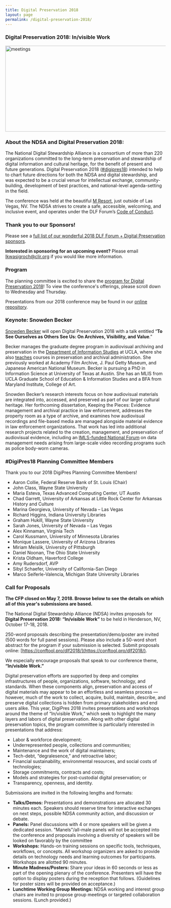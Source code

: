 ```yaml
---
title: Digital Preservation 2018
layout: page
permalink: /digital-preservation-2018/
---
```


### Digital Preservation 2018: In/visible Work

<img alt="meetings" width="710" height="270" src='{{ "/images/NDSA-DigitalPreservation-2018_FacebookHeader_Final.png" | prepend: site.baseurl }}'>

### About the NDSA and Digital Preservation 2018:

The National Digital Stewardship Alliance is a consortium of more than 220 organizations committed to the long-term preservation and stewardship of digital information and cultural heritage, for the benefit of present and future generations. Digital Preservation 2018 ([#digipres18](https://twitter.com/search?q=%23digipres18&src=typd)) intended to help to chart future directions for both the NDSA and digital stewardship, and was expected to be a crucial venue for intellectual exchange, community-building, development of best practices, and national-level agenda-setting in the field.

The conference was held at the beautiful [M Resort](http://www.themresort.com/), just outside of Las Vegas, NV. The NDSA strives to create a safe, accessible, welcoming, and inclusive event, and operates under the DLF Forum’s [Code of Conduct](https://www.diglib.org/code).

### Thank you to our Sponsors!

Please see a [full list of our wonderful 2018 DLF Forum + Digital Preservation sponsors](https://ndsa.org/digital-preservation-2018-sponsors/). 

**Interested in sponsoring for an upcoming event?** Please email  [lkwasigroch@clir.org](mailto:lkwasigroch@clir.org) if you would like more information.

### Program
The planning committee is excited to share the [program for Digital Preservation 2018](https://dlfforum2018.sched.com/)! To view the conference's offerings, please scroll down to Wednesday and Thursday. 

Presentations from our 2018 conference may be found in our [online repository](https://osf.io/view/ndsa2018/).

### Keynote: Snowden Becker
[Snowden Becker](https://snowdenbecker.com/) will open Digital Preservation 2018 with a talk entitled “**To See Ourselves as Others See Us: On Archives, Visibility, and Value**.”

Becker manages the graduate degree program in audiovisual archiving and preservation in the [Department of Information Studies](https://is.gseis.ucla.edu/programs/graduate-degree-programs/mlis-specializations) at UCLA, where she also [teaches](https://snowdenbecker.com/courses-and-syllabi/) courses in preservation and archival administration. She previously worked at Academy Film Archive, J. Paul Getty Museum, and Japanese American National Museum. Becker is pursuing a PhD in Information Science at University of Texas at Austin. She has an MLIS from UCLA Graduate School of Education & Information Studies and a BFA from Maryland Institute, College of Art.

Snowden Becker’s research interests focus on how audiovisual materials are integrated into, accessed, and preserved as part of our larger cultural heritage. Her forthcoming dissertation, Keeping the Pieces: Evidence management and archival practice in law enforcement, addresses the property room as a type of archive, and examines how audiovisual recordings and file-based media are managed alongside material evidence in law enforcement organizations. That work has led into additional research projects related to the creation, management, and preservation of audiovisual evidence, including an [IMLS-funded National Forum](https://www.imls.gov/grants/awarded/re-43-16-0053-16) on data management needs arising from large-scale video recording programs such as police body-worn cameras.


### #DigiPres18 Planning Committee Members

Thank you to our 2018 DigiPres Planning Committee Members!

- Aaron Collie, Federal Reserve Bank of St. Louis (Chair)
- John Class, Wayne State University
- Maria Esteva, Texas Advanced Computing Center, UT Austin
- Chad Garrett, University of Arkansas at Little Rock Center for Arkansas History and Culture
- Marina Georgieva, University of Nevada – Las Vegas
- Richard Higgins, Indiana University Libraries
- Graham Hukill, Wayne State University
- Sarah Jones, University of Nevada – Las Vegas
- Alex Kinnaman, Virginia Tech
- Carol Kussmann, University of Minnesota Libraries
- Monique Lassere, University of Arizona Libraries
- Miriam Meislik, University of Pittsburgh
- Daniel Noonan, The Ohio State University
- Krista Oldham, Haverford College
- Amy Rudersdorf, AVP
- Sibyl Schaefer, University of California-San Diego
- Marco Seiferle-Valencia, Michigan State University Libraries

### Call for Proposals

**The CFP closed on May 7, 2018. Browse below to see the details on which all of this year's submissions are based.**

The National Digital Stewardship Alliance (NDSA) invites proposals for **Digital Preservation 2018: “In/visible Work”** to be held in Henderson, NV, October 17-18, 2018.

250-word proposals describing the presentation/demo/poster are invited (500 words for full panel sessions). Please also include a 50-word short abstract for the program if your submission is selected. Submit proposals online: [https://conftool.pro/dlf2018/](https://conftool.pro/dlf2018/).

We especially encourage proposals that speak to our conference theme, **“In/visible Work.”**

Digital preservation efforts are supported by deep and complex infrastructures of people, organizations, software, technology, and standards. When these components align, preservation and access of digital materials may appear to be an effortless and seamless process — however, much of the work to collect, acquire, build, maintain, describe, and preserve digital collections is hidden from primary stakeholders and end users alike. This year, DigiPres 2018 invites presentations and workshops around the theme of “In/visible Work,” which seek to highlight the many layers and labors of digital preservation. Along with other digital preservation topics, the program committee is particularly interested in presentations that address:
- Labor & workforce development;
- Underrepresented people, collections and communities;
- Maintenance and the work of digital maintainers;
- Tech-debt, “degralesence,” and retroactive labor;
- Financial sustainability, environmental resources, and social costs of technologies;
- Storage commitments, contracts and costs;
- Models and strategies for post-custodial digital preservation; or
- Transparency, openness, and identity.

Submissions are invited in the following lengths and formats:

- **Talks/Demos:** Presentations and demonstrations are allocated 30 minutes each. Speakers should reserve time for interactive exchanges on next steps, possible NDSA community action, and discussion or debate.
- **Panels:** Panel discussions with 4 or more speakers will be given a dedicated session. "Manels"/all-male panels will not be accepted into the conference and proposals involving a diversity of speakers will be looked on favorably by the committee
- **Workshops:** Hands-on training sessions on specific tools, techniques, workflows, or concepts. All workshop organizers are asked to provide details on technology needs and learning outcomes for participants. Workshops are allotted 90 minutes.
- **Minute Madness/Posters:** Share your ideas in 60 seconds or less as part of the opening plenary of the conference. Presenters will have the option to display posters during the reception that follows. (Guidelines for poster sizes will be provided on acceptance.)
- **Lunchtime Working Group Meetings:** NDSA working and interest group chairs are invited to propose group meetings or targeted collaboration sessions. (Lunch provided.)



